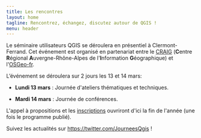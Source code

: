 ```yaml
---
title: Les rencontres
layout: home
tagline: Rencontrez, échangez, discutez autour de QGIS !
menu: header
---
```


Le séminaire utilisateurs QGIS se déroulera en présentiel à Clermont-Ferrand. Cet événement est organisé en partenariat entre le [CRAIG](https://www.craig.fr/) (**C**entre **R**égional **A**uvergne-Rhône-Alpes de l'**I**nformation **G**éographique) et l'[OSGeo-fr](https://www.osgeo.asso.fr/).

L’événement se déroulera sur 2 jours les 13 et 14 mars:

* **Lundi 13 mars** : Journée d'ateliers thématiques et techniques.

* **Mardi 14 mars** : Journée de conférences.

L'appel à propositions et les [inscriptions](/z25_inscription.html) ouvriront d'ici la fin de l'année (une fois le programme publié).

Suivez les actualités sur <https://twitter.com/JourneesQgis> !
